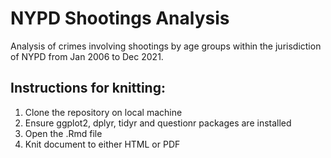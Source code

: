# NYPD Shootings Analysis

Analysis of crimes involving shootings by age groups within the jurisdiction of NYPD from Jan 2006 to Dec 2021. 

## Instructions for knitting:

1) Clone the repository on local machine
2) Ensure ggplot2, dplyr, tidyr and questionr packages are installed
3) Open the .Rmd file
4) Knit document to either HTML or PDF
